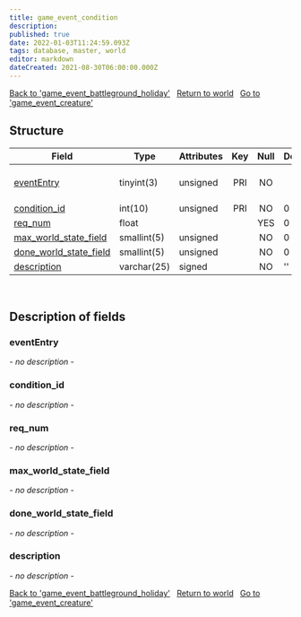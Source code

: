 ```yaml
---
title: game_event_condition
description: 
published: true
date: 2022-01-03T11:24:59.093Z
tags: database, master, world
editor: markdown
dateCreated: 2021-08-30T06:00:00.000Z
---
```


<a href="https://trinitycore.info/en/database/master/world/game_event_battleground_holiday" class="mt-5 v-btn v-btn--depressed v-btn--flat v-btn--outlined theme--light v-size--default darkblue--text text--lighten-3"><span class="v-btn__content"><i aria-hidden="true" class="v-icon notranslate v-icon--left mdi mdi-arrow-left theme--light"></i><span>Back to 'game_event_battleground_holiday'</span></span></a>&nbsp;&nbsp;&nbsp;<a href="https://trinitycore.info/en/database/master/world/home" class="mt-5 v-btn v-btn--depressed v-btn--flat v-btn--outlined theme--light v-size--default darkblue--text text--lighten-3"><span class="v-btn__content"><i aria-hidden="true" class="v-icon notranslate v-icon--left mdi mdi-home-outline theme--light"></i><span>Return to world</span></span></a>&nbsp;&nbsp;&nbsp;<a href="https://trinitycore.info/en/database/master/world/game_event_creature" class="mt-5 v-btn v-btn--depressed v-btn--flat v-btn--outlined theme--light v-size--default darkblue--text text--lighten-3"><span class="v-btn__content"><span>Go to 'game_event_creature'</span><i aria-hidden="true" class="v-icon notranslate v-icon--right mdi mdi-arrow-right theme--light"></i></span></a>

## Structure

| Field | Type | Attributes | Key | Null | Default | Extra | Comment |
| --- | --- | --- | :---: | :---: | --- | --- | --- |
| [eventEntry](#evententry) | tinyint(3) | unsigned | PRI | NO |  |  | Entry of the game event |
| [condition_id](#condition_id) | int(10) | unsigned | PRI | NO | 0 |  |  |
| [req_num](#req_num) | float |  |  | YES | 0 |  |  |
| [max_world_state_field](#max_world_state_field) | smallint(5) | unsigned |  | NO | 0 |  |  |
| [done_world_state_field](#done_world_state_field) | smallint(5) | unsigned |  | NO | 0 |  |  |
| [description](#description) | varchar(25) | signed |  | NO | '' |  |  |
&nbsp;
## Description of fields

### eventEntry
*- no description -*
&nbsp;

### condition_id
*- no description -*
&nbsp;

### req_num
*- no description -*
&nbsp;

### max_world_state_field
*- no description -*
&nbsp;

### done_world_state_field
*- no description -*
&nbsp;

### description
*- no description -*
&nbsp;

<a href="https://trinitycore.info/en/database/master/world/game_event_battleground_holiday" class="mt-5 v-btn v-btn--depressed v-btn--flat v-btn--outlined theme--light v-size--default darkblue--text text--lighten-3"><span class="v-btn__content"><i aria-hidden="true" class="v-icon notranslate v-icon--left mdi mdi-arrow-left theme--light"></i><span>Back to 'game_event_battleground_holiday'</span></span></a>&nbsp;&nbsp;&nbsp;<a href="https://trinitycore.info/en/database/master/world/home" class="mt-5 v-btn v-btn--depressed v-btn--flat v-btn--outlined theme--light v-size--default darkblue--text text--lighten-3"><span class="v-btn__content"><i aria-hidden="true" class="v-icon notranslate v-icon--left mdi mdi-home-outline theme--light"></i><span>Return to world</span></span></a>&nbsp;&nbsp;&nbsp;<a href="https://trinitycore.info/en/database/master/world/game_event_creature" class="mt-5 v-btn v-btn--depressed v-btn--flat v-btn--outlined theme--light v-size--default darkblue--text text--lighten-3"><span class="v-btn__content"><span>Go to 'game_event_creature'</span><i aria-hidden="true" class="v-icon notranslate v-icon--right mdi mdi-arrow-right theme--light"></i></span></a>

